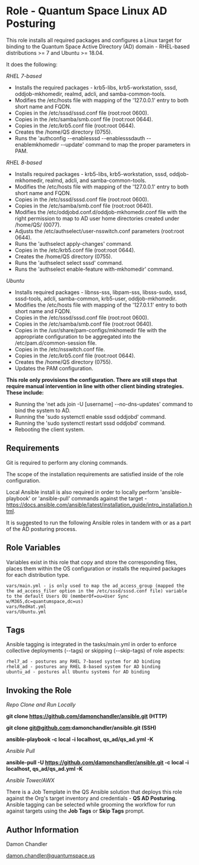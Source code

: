 Role - Quantum Space Linux AD Posturing
=========

This role installs all required packages and configures a Linux target for binding to the Quantum Space Active Directory (AD) domain - RHEL-based distributions >= 7 and Ubuntu >= 18.04.

It does the following:

_RHEL 7-based_

* Installs the required packages - krb5-libs, krb5-workstation, sssd, oddjob-mkhomedir, realmd, adcli, and samba-common-tools.
* Modifies the /etc/hosts file with mapping of the '127.0.0.1' entry to both short name and FQDN.
* Copies in the /etc/sssd/sssd.conf file (root:root 0600).
* Copies in the /etc/samba/smb.conf file (root:root 0644).
* Copies in the /etc/krb5.conf file (root:root 0644).
* Creates the /home/QS directory (0755).
* Runs the 'authconfig --enablesssd --enablesssdauth --enablemkhomedir --update' command to map the proper parameters in PAM.

_RHEL 8-based_

* Installs required packages - krb5-libs, krb5-workstation, sssd, oddjob-mkhomedir, realmd, adcli, and samba-common-tools.
* Modifies the /etc/hosts file with mapping of the '127.0.0.1' entry to both short name and FQDN.
* Copies in the /etc/sssd/sssd.conf file (root:root 0600).
* Copies in the /etc/samba/smb.conf file (root:root 0640).
* Modifies the /etc/oddjobd.conf.d/oddjob-mkhomedir.conf file with the right permission to map to AD user home directories created under /home/QS/ (0077).
* Adjusts the /etc/authselect/user-nsswitch.conf parameters (root:root 0644).
* Runs the 'authselect apply-changes' command.
* Copies in the /etc/krb5.conf file (root:root 0644).
* Creates the /home/QS directory (0755).
* Runs the 'authselect select sssd' command.
* Runs the 'authselect enable-feature with-mkhomedir' command.

_Ubuntu_

* Installs required packages - libnss-sss, libpam-sss, libsss-sudo, sssd, sssd-tools, adcli, samba-common, krb5-user, oddjob-mkhomedir.
* Modifies the /etc/hosts file with mapping of the '127.0.1.1' entry to both short name and FQDN.
* Copies in the /etc/sssd/sssd.conf file (root:root 0600).
* Copies in the /etc/samba/smb.conf file (root:root 0640).
* Copies in the /usr/share/pam-configs/mkhomedir file with the appropriate configuration to be aggregated into the /etc/pam.d/common-session file.
* Copies in the /etc/nsswitch.conf file.
* Copies in the /etc/krb5.conf file (root:root 0644).
* Creates the /home/QS directory (0755).
* Updates the PAM configuration.

**This role only provisions the configuration.  There are still steps that require manual intervention in line with other client binding strategies.  These include:**

* Running the 'net ads join -U [username] --no-dns-updates' command to bind the system to AD.
* Running the 'sudo systemctl enable sssd oddjobd' command.
* Running the 'sudo systemctl restart sssd oddjobd' command.
* Rebooting the client system.

Requirements
------------
Git is required to perform any cloning commands.

The scope of the installation requirements are satisfied inside of the role configuration.

Local Ansible install is also required in order to locally perform 'ansible-playbook' or 'ansible-pull' commands against the target - https://docs.ansible.com/ansible/latest/installation_guide/intro_installation.html.

It is suggested to run the following Ansible roles in tandem with or as a part of the AD posturing process.

Role Variables
--------------

Variables exist in this role that copy and store the corresponding files, places them within the OS configuration or installs the required packages for each distribution type.

    vars/main.yml - is only used to map the ad_access_group (mapped the the ad_access_filer option in the /etc/sssd/sssd.conf file) variable to the default Users OU (memberOf=ou=User Sync w/M365,dc=quantumspace,dc=us)
    vars/RedHat.yml
    vars/Ubuntu.yml

Tags
----------------

Ansible tagging is integrated in the tasks/main.yml in order to enforce collective deployments (--tags) or skipping (--skip-tags) of role aspects:

    rhel7_ad - postures any RHEL 7-based system for AD binding
    rhel8_ad - postures any RHEL 8-based system for AD binding
    ubuntu_ad - postures all Ubuntu systems for AD binding

Invoking the Role
----------------

*Repo Clone and Run Locally*

**git clone https://github.com/damonchandler/ansible.git (HTTP)** 

**git clone git@github.com:damonchandler/ansible.git (SSH)**

**ansible-playbook -c local -i localhost, qs_ad/qs_ad.yml -K**

*Ansible Pull*

**ansible-pull -U https://github.com/damonchandler/ansible.git -c local -i localhost, qs_ad/qs_ad.yml -K** 

*Ansible Tower/AWX*

There is a Job Template in the QS Ansible solution that deploys this role against the Org's target inventory and credentials - **QS AD Posturing**.  Ansible tagging can be selected while grooming the workflow for run against targets using the **Job Tags** or **Skip Tags** prompt.

Author Information
------------------

Damon Chandler
    
damon.chandler@quantumspace.us